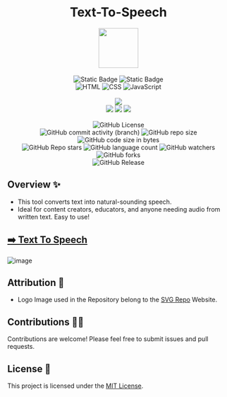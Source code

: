 <div align="center">
     <h1>Text-To-Speech</h1>
     <img src="https://github.com/user-attachments/assets/690dc6a6-46cf-4246-b0bb-b95d9950d1ca" height=90px width=90px/>
     <br/>
     <br/>
     <img alt="Static Badge" src="https://img.shields.io/badge/Website-red?style=for-the-badge">
     <img alt="Static Badge" src="https://img.shields.io/badge/Web%20Development-7F00FF?style=for-the-badge">
     <br/>
     <img alt="HTML" src="https://img.shields.io/badge/HTML-%23E34F26?style=for-the-badge&logo=html5&logoColor=white">
     <img alt="CSS" src="https://img.shields.io/badge/CSS-%231572B6?style=for-the-badge&logo=css3&logoColor=white">
     <img alt="JavaScript" src="https://img.shields.io/badge/JavaScript-%23F7DF1E?style=for-the-badge&logo=javascript&logoColor=black">
     <br/>
     <br/>
     <!-- Open Source -->
     <img src="https://badges.frapsoft.com/os/v1/open-source.svg?v=103">
     <br/>
     <!-- Contributions -->
     <img src="https://img.shields.io/static/v1.svg?label=Contributions&message=Welcome&color=#013220">
     <!-- Built By -->
     <img src="https://img.shields.io/badge/Built%20by-Abhinav%20Kumar-0059b3">
     <!-- Maintained -->
     <img src="https://img.shields.io/static/v1.svg?label=Maintained&message=Yes&color=red">
     <br/>
     <br/>
     <!-- License -->
     <img alt="GitHub License" src="https://img.shields.io/github/license/abhinavkumar2369/Text-To-Speech">
     <br/>
     <!-- Commit Count -->
     <img alt="GitHub commit activity (branch)" src="https://img.shields.io/github/commit-activity/t/abhinavkumar2369/Text-To-Speech/main">
     <!-- Repo Size -->
     <img alt="GitHub repo size" src="https://img.shields.io/github/repo-size/abhinavkumar2369/Text-To-Speech?style=flat&color=orange">
     <!-- Repo Code -->
     <img alt="GitHub code size in bytes" src="https://img.shields.io/github/languages/code-size/abhinavkumar2369/Text-To-Speech">
     <br/>
     <img alt="GitHub Repo stars" src="https://img.shields.io/github/stars/abhinavkumar2369/Text-To-Speech?style=flat&color=orange">
     <!-- Language Count -->
     <img alt="GitHub language count" src="https://img.shields.io/github/languages/count/abhinavkumar2369/Text-To-Speech">
     <!-- Watchers -->
     <img alt="GitHub watchers" src="https://img.shields.io/github/watchers/abhinavkumar2369/Text-To-Speech?style=flat">
     <!-- Forks -->
     <img alt="GitHub forks" src="https://img.shields.io/github/forks/abhinavkumar2369/Text-To-Speech?style=flat&color=orange">
     <br/>
     <img alt="GitHub Release" src="https://img.shields.io/github/v/release/abhinavkumar2369/Text-To-Speech">
</div>


<!------------------------------------------------->


## Overview ✨ 
- This tool converts text into natural-sounding speech.
- Ideal for content creators, educators, and anyone needing audio from written text. Easy to use!


<!------------------------------------------------->


## [➡️ Text To Speech ](https://abhinavkumar2369.github.io/Text-To-Speech/)
![image](https://github.com/user-attachments/assets/17e75516-fc27-4f8c-9c1e-3d712dda2ced)


<!------------------------------------------------->


## Attribution 🙏
- Logo Image used in the Repository belong to the [SVG Repo](https://www.svgrepo.com/) Website.


<!------------------------------------------------->


## Contributions 🧑‍💻
Contributions are welcome! Please feel free to submit issues and pull requests.


## License 🪪
This project is licensed under the [MIT License](LICENSE).
